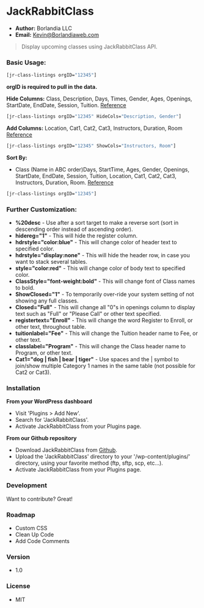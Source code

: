 # JackRabbitClass
- **Author:** Borlandia LLC
- **Email:** Kevin@Borlandiaweb.com
> Display upcoming classes using JackRabbitClass API.

### Basic Usage:

```sh
[jr-class-listings orgID="12345"]
```

**orgID is required to pull in the data.**

**Hide Columns:** Class, Description, Days, Times, Gender, Ages, Openings, StartDate, EndDate, Session, Tuition.
[Reference](http://jackrabbithelp.com/learn/default.aspx?pageid=hiding_columns)
```sh
[jr-class-listings orgID="12345" HideCols="Description, Gender"]
```
**Add Columns:** Location, Cat1, Cat2, Cat3, Instructors, Duration, Room
[Reference](http://jackrabbithelp.com/learn/default.aspx?pageid=adding_columns)
```sh
[jr-class-listings orgID="12345" ShowCols="Instructors, Room"]
```
**Sort By:**
- Class (Name in ABC order)Days, StartTime, Ages, Gender, Openings, StartDate, EndDate, Session, Tuition, Location, Cat1, Cat2, Cat3, Instructors, Duration, Room.
[Reference](http://jackrabbithelp.com/learn/default.aspx?pageid=sorting_rows)
```sh
[jr-class-listings orgID="12345"]
```
### Further Customization:

- **%20desc** - Use after a sort target to make a reverse sort (sort in descending order instead of ascending order).
- **hidereg="1"** - This will hide the register column.
- **hdrstyle="color:blue"** - This will change color of header text to specified color.
- **hdrstyle="display:none"** - This will hide the header row, in case you want to stack several tables.
- **style="color:red"** - This will change color of body text to specified color.
- **ClassStyle="font-weight:bold"** - This will change font of Class names to bold.
- **ShowClosed="1"** - To temporarily over-ride your system setting of not showing any full classes.
- **Closed="Full"** - This will change all "0"s in openings column to display text such as "Full" or "Please Call" or other text specified.
- **registertext="Enroll"** - This will change the word Register to Enroll, or other text, throughout table.
- **tuitionlabel="Fee"** - This will change the Tuition header name to Fee, or other text.
- **classlabel="Program"** - This will change the Class header name to Program, or other text.
- **Cat1="dog | fish | bear | tiger"** - Use spaces and the | symbol to join/show multiple Category 1 names in the same table (not possible for Cat2 or Cat3).

### Installation

**From your WordPress dashboard**
- Visit 'Plugins > Add New'.
- Search for 'JackRabbitClass'.
- Activate JackRabbitClass from your Plugins page.

**From our Github repository**
- Download JackRabbitClass from [Github](https://github.com).
- Upload the 'JackRabbitClass' directory to your '/wp-content/plugins/' directory, using your favorite method (ftp, sftp, scp, etc...).
- Activate JackRabbitClass from your Plugins page.

### Development

Want to contribute? Great!

### Roadmap

 - Custom CSS
 - Clean Up Code
 - Add Code Comments

### Version
- 1.0

### License

- MIT
